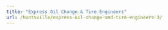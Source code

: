 ```yaml
---
title: "Express Oil Change & Tire Engineers"
url: /huntsville/express-oil-change-and-tire-engineers-3/
---
```

